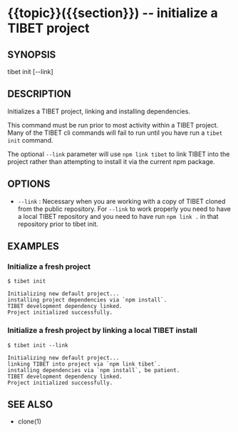 {{topic}}({{section}}) -- initialize a TIBET project
=============================================

## SYNOPSIS

tibet init [--link]

## DESCRIPTION

Initializes a TIBET project, linking and installing dependencies.

This command must be run prior to most activity within a TIBET
project. Many of the TIBET cli commands will fail to run until
you have run a `tibet init` command.

The optional `--link` parameter will use `npm link tibet` to link
TIBET into the project rather than attempting to install it via
the current npm package.

## OPTIONS

  * `--link` :
    Necessary when you are working with a copy of TIBET cloned from the
public repository. For `--link` to work properly you need to have a local TIBET
repository and you need to have run `npm link .` in that repository prior to
tibet init.

## EXAMPLES

### Initialize a fresh project

    $ tibet init

    Initializing new default project...
    installing project dependencies via `npm install`.
    TIBET development dependency linked.
    Project initialized successfully.

### Initialize a fresh project by linking a local TIBET install

    $ tibet init --link

    Initializing new default project...
    linking TIBET into project via `npm link tibet`.
    installing dependencies via `npm install`, be patient.
    TIBET development dependency linked.
    Project initialized successfully.

## SEE ALSO

  * clone(1)
